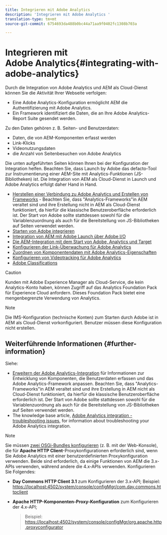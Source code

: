 ```yaml
---
title: Integrieren mit Adobe Analytics
description: 'Integrieren mit Adobe Analytics '
translation-type: tm+mt
source-git-commit: 6754693da488b0bc44a71aa9f0402fc1308b703a

---
```



# Integrieren mit Adobe Analytics{#integrating-with-adobe-analytics}

Durch die Integration von Adobe Analytics und AEM als Cloud-Dienst können Sie die Aktivität Ihrer Webseite verfolgen:

* Eine Adobe Analytics-Konfiguration ermöglicht AEM die Authentifizierung mit Adobe Analytics.
* Ein Framework identifiziert die Daten, die an Ihre Adobe Analytics-Report Suite gesendet werden.

Zu den Daten gehören z. B. Seiten- und Benutzerdaten:

* Daten, die von AEM-Komponenten erfasst werden
* Link-Klicks
* Videonutzungsdaten
* die Anzahl von Seitenbesuchen von Adobe Analytics

Die unten aufgeführten Seiten können Ihnen bei der Konfiguration der Integration helfen. Beachten Sie, dass Launch by Adobe das defacto-Tool zur Instrumentierung einer AEM-Site mit Analytics-Funktionen (JS-Bibliotheken) ist. Die Integration von AEM als Cloud-Dienst in Launch und Adobe Analytics erfolgt daher Hand in Hand.

* [Herstellen einer Verbindung zu Adobe Analytics und Erstellen von Frameworks](https://docs.adobe.com/content/help/en/experience-manager-65/administering/integration/adobeanalytics-connect.html) - Beachten Sie, dass &quot;Analytics-Frameworks&quot;in AEM veraltet sind und ihre Erstellung nicht in AEM als Cloud-Dienst funktioniert, da hierfür die klassische Benutzeroberfläche erforderlich ist. Der Start von Adobe sollte stattdessen sowohl für die Variablenzuordnung als auch für die Bereitstellung von JS-Bibliotheken auf Seiten verwendet werden.
* [Starten von Adobe integrieren](https://docs.adobe.com/content/help/en/experience-manager-learn/sites/integrations/adobe-launch-integration-tutorial-understand.html)
* [Integration von AEM mit Adobe Launch über Adobe I/O](https://helpx.adobe.com/experience-manager/using/aem_launch_adobeio_integration.html)
* [Die AEM-Integration mit dem Start von Adobe, Analytics und Target](https://helpx.adobe.com/experience-manager/kt/integration/using/aem-launch-integration-tutorial-understand.html)
* [Konfigurieren der Link-Überwachung für Adobe Analytics](https://docs.adobe.com/content/help/en/experience-manager-65/administering/integration/adobeanalytics-link.html)
* [Zuordnen von Komponentendaten mit Adobe Analytics-Eigenschaften](https://docs.adobe.com/content/help/en/experience-manager-65/administering/integration/adobeanalytics-mapping.html)
* [Konfigurieren von Videotracking für Adobe Analytics](https://docs.adobe.com/content/help/en/experience-manager-65/administering/integration/adobeanalytics-video.html)
* [Adobe Classifications](https://docs.adobe.com/content/help/en/experience-manager-65/administering/integration/adobeanalytics-classifications.html)

>[!CAUTION]
>
>Kunden mit Adobe Experience Manager als Cloud-Service, die kein Analytics-Konto haben, können Zugriff auf das Analytics Foundation Pack für Experience Cloud anfordern.  Dieses Foundation Pack bietet eine mengenbegrenzte Verwendung von Analytics.

>[!NOTE]
>
>Die IMS-Konfiguration (technische Konten) zum Starten durch Adobe ist in AEM als Cloud-Dienst vorkonfiguriert. Benutzer müssen diese Konfiguration nicht erstellen.

## Weiterführende Informationen {#further-information}

Siehe:

* [Erweitern der Adobe Analytics-Integration](https://docs.adobe.com/content/help/en/experience-manager-65/developing/extending-aem/extending-analytics/extending-analytics.html) für Informationen zur Entwicklung von Komponenten, die Benutzerdaten erfassen und das Adobe Analytics-Framework anpassen. Beachten Sie, dass &quot;Analytics-Frameworks&quot;in AEM veraltet sind und ihre Erstellung in AEM nicht als Cloud-Dienst funktioniert, da hierfür die klassische Benutzeroberfläche erforderlich ist. Der Start von Adobe sollte stattdessen sowohl für die Variablenzuordnung als auch für die Bereitstellung von JS-Bibliotheken auf Seiten verwendet werden.
* The knowledge base article, [Adobe Analytics integration - troubleshooting issues](https://helpx.adobe.com/experience-manager/kb/sitecatalystintegrationtroubleshooting.html), for information about troubleshooting your Adobe Analytics integration.

>[!NOTE]
>
>Sie müssen [zwei OSGi-Bundles konfigurieren](https://docs.adobe.com/content/help/en/experience-manager-65/deploying/configuring/configuring-osgi.html) (z. B. mit der Web-Konsole), die für **Apache HTTP Client**-Proxykonfigurationen erforderlich sind, wenn Sie Adobe Analytics mit einer benutzerdefinierten Proxykonfiguration verwenden. Beide sind erforderlich, da einige Funktionen von AEM die 3.x-APIs verwenden, während andere die 4.x-APIs verwenden. Konfigurieren Sie Folgendes:
>
>* **Day Commons HTTP Client 3.1** zum Konfigurieren der 3.x-API;
   >  Beispiel: [https://localhost:4502/system/console/configMgr/com.day.commons.httpclient](https://localhost:4502/system/console/configMgr/com.day.commons.httpclient)
   >
   >
* **Apache HTTP-Komponenten-Proxy-Konfiguration** zum Konfigurieren der 4.x-API;
   >  Beispiel: [https://localhost:4502/system/console/configMgr/org.apache.http.proxyconfigurator](https://localhost:4502/system/console/configMgr/org.apache.http.proxyconfigurator)
>


